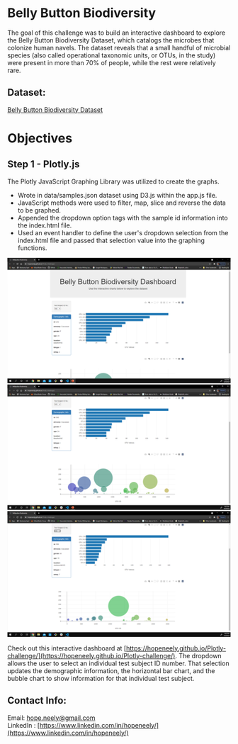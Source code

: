 # Belly Button Biodiversity

The goal of this challenge was to build an interactive dashboard to explore the Belly Button Biodiversity Dataset, which catalogs the microbes that colonize human navels. The dataset reveals that a small handful of microbial species (also called operational taxonomic units, or OTUs, in the study) were present in more than 70% of people, while the rest were relatively rare.

## Dataset: 
[Belly Button Biodiversity Dataset](http://robdunnlab.com/projects/belly-button-biodiversity/)

# Objectives

## Step 1 - Plotly.js

The Plotly JavaScript Graphing Library was utilized to create the graphs. 
- Wrote in data/samples.json dataset using D3.js within the app.js file. 
- JavaScript methods were used to filter, map, slice and reverse the data to be graphed. 
- Appended the dropdown option tags with the sample id information into the index.html file. 
- Used an event handler to define the user's dropdown selection from the index.html file and passed that selection value into the graphing functions.

![Belly Button Biodiversity Dashboard Heading](Images/deployed_head.png)
![Belly Button Biodiversity Dashboard Initial Sample ID](Images/deployed_940.png)
![Belly Button Biodiversity Dashboard Selected Sample ID 956](Images/deployed_956.png)

Check out this interactive dashboard at [https://hopeneely.github.io/Plotly-challenge/](https://hopeneely.github.io/Plotly-challenge/). The dropdown allows the user to select an individual test subject ID number. That selection updates the demographic information, the horizontal bar chart, and the bubble chart to show information for that individual test subject. 

## Contact Info: 
Email: [hope.neely@gmail.com](hope.neely@gmail.com)<br>
LinkedIn : [https://www.linkedin.com/in/hopeneely/](https://www.linkedin.com/in/hopeneely/)
